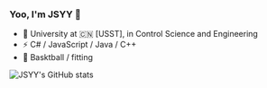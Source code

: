 ### Yoo, I'm JSYY 👋

- 🍻 University at 🇨🇳 [USST], in Control Science and Engineering
- ⚡ C# / JavaScript / Java / C++
- 🏃 Basktball / fitting

![JSYY's GitHub stats](https://github-readme-stats.vercel.app/api?username=JSYY&show_icons=true&theme=radical)
